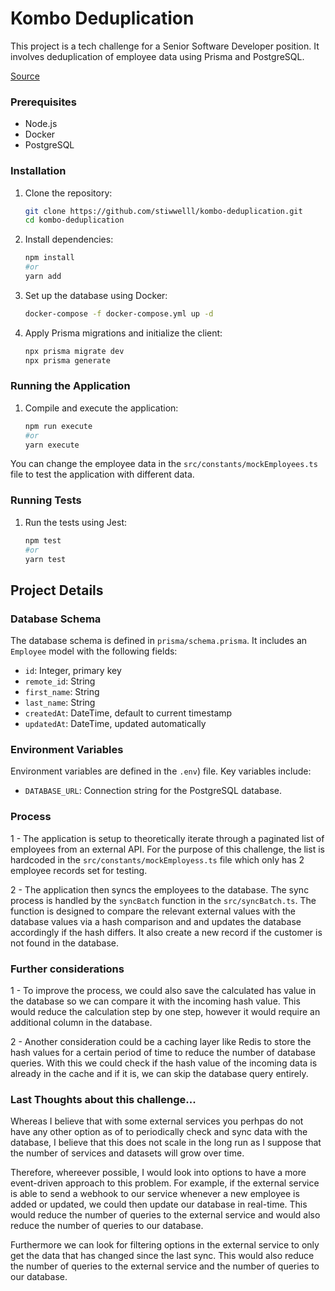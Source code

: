 # Kombo Deduplication

This project is a tech challenge for a Senior Software Developer position. It involves deduplication of employee data using Prisma and PostgreSQL.

[Source](https://kombo-api.notion.site/Kombo-Write-Deduplication-Take-Home-Challenge-477db0bbca0c4ce89f7f096de4786d88)

### Prerequisites

- Node.js
- Docker
- PostgreSQL

### Installation

1. Clone the repository:
    ```sh
    git clone https://github.com/stiwwelll/kombo-deduplication.git
    cd kombo-deduplication
    ```

2. Install dependencies:
    ```sh
    npm install
    #or
    yarn add
    ```

3. Set up the database using Docker:
    ```sh
    docker-compose -f docker-compose.yml up -d
    ```

4. Apply Prisma migrations and initialize the client:
    ```sh
    npx prisma migrate dev
    npx prisma generate
    ```

### Running the Application

1. Compile and execute the application:
    ```sh
    npm run execute
    #or
    yarn execute
    ```

You can change the employee data in the `src/constants/mockEmployees.ts` file to test the application with different data.

### Running Tests

1. Run the tests using Jest:
    ```sh
    npm test
    #or
    yarn test
    ```

## Project Details

### Database Schema

The database schema is defined in `prisma/schema.prisma`. It includes an `Employee` model with the following fields:
- `id`: Integer, primary key
- `remote_id`: String
- `first_name`: String
- `last_name`: String
- `createdAt`: DateTime, default to current timestamp
- `updatedAt`: DateTime, updated automatically

### Environment Variables

Environment variables are defined in the `.env`) file. Key variables include:
- `DATABASE_URL`: Connection string for the PostgreSQL database.


### Process

1 - The application is setup to theoretically iterate through a paginated list of employees from an external API. For the purpose of this challenge, the list is hardcoded in the `src/constants/mockEmployess.ts` file which only has 2 employee records set for testing.

2 - The application then syncs the employees to the database. The sync process is handled by the `syncBatch` function in the `src/syncBatch.ts`. The function is designed to compare the relevant external values with the database values via a hash comparison and and updates the database accordingly if the hash differs. It also create a new record if the customer is not found in the database.

### Further considerations
1 - To improve the process, we could also save the calculated has value in the database so we can compare it with the incoming hash value. This would reduce the calculation step by one step, however it would require an additional column in the database.

2 - Another consideration could be a caching layer like Redis to store the hash values for a certain period of time to reduce the number of database queries. With this we could check if the hash value of the incoming data is already in the cache and if it is, we can skip the database query entirely.


### Last Thoughts about this challenge...

Whereas I believe that with some external services you perhpas do not have any other option as of to periodically check and sync data with the database, I believe that this does not scale in the long run as I suppose that the number of services and datasets will grow over time.

Therefore, whereever possible, I would look into options to have a more event-driven approach to this problem. For example, if the external service is able to send a webhook to our service whenever a new employee is added or updated, we could then update our database in real-time. This would reduce the number of queries to the external service and would also reduce the number of queries to our database.

Furthermore we can look for filtering options in the external service to only get the data that has changed since the last sync. This would also reduce the number of queries to the external service and the number of queries to our database.
